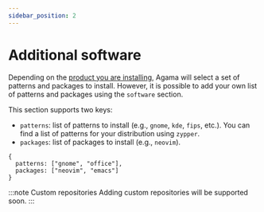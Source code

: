 ```yaml
---
sidebar_position: 2
---
```


# Additional software

Depending on the [product you are installing](./product), Agama will select a set of patterns and
packages to install. However, it is possible to add your own list of patterns and packages using the
`software` section.

This section supports two keys:

- `patterns`: list of patterns to install (e.g., `gnome`, `kde`, `fips`, etc.). You can find a list
  of patterns for your distribution using `zypper`.
- `packages`: list of packages to install (e.g., `neovim`).

```
{
  patterns: ["gnome", "office"],
  packages: ["neovim", "emacs"]
}
```

:::note Custom repositories
Adding custom repositories will be supported soon.
:::
